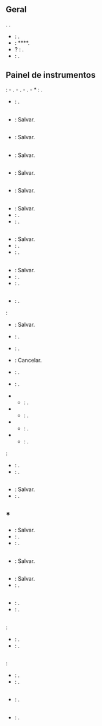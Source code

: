 # 

## Geral

. .

-  : .
-   :  ****.
-  ?    : .
-  : .

## Painel de instrumentos
:
	- .
	- .
	- .
	- * : .

-  : .

## 
-  : Salvar.

## 
-  : Salvar.

## 
-  : Salvar.

## 
-  : Salvar.

## 
-  : Salvar.

## 
-  : Salvar.
-  : .
-  : .

## 
-  : Salvar.
-  : .
-  : .

## 
-  : Salvar.
-  : .
-  : .

## 
-  : .

 :
-  : Salvar.
-  : .
-  : .
-  : Cancelar.
-  : .

-  : .
- * : .
- * : .
- * : .
- * : .

 :
-  : .
-  : .

## 
-  : Salvar.
-  : .

## *
-   : Salvar.
-  : .
- : .

## 
-  : Salvar.

## 
-  : Salvar.
-  : .

## 
-  : .
-  : .

## 
 :
-  : .
-  : .

## 
 :
-  : .
-  : .

## 
-  : .

## 
-  : .
